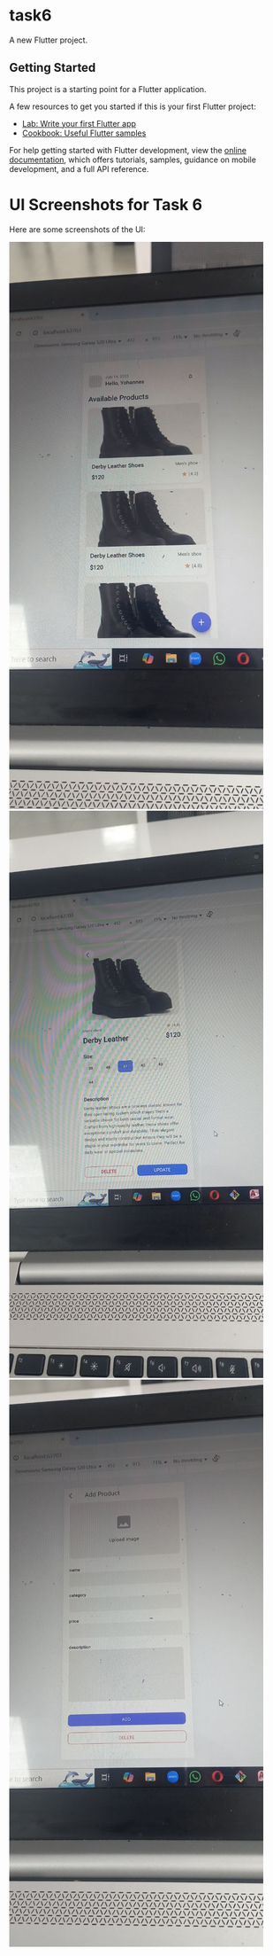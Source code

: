 # task6

A new Flutter project.

## Getting Started

This project is a starting point for a Flutter application.

A few resources to get you started if this is your first Flutter project:

- [Lab: Write your first Flutter app](https://docs.flutter.dev/get-started/codelab)
- [Cookbook: Useful Flutter samples](https://docs.flutter.dev/cookbook)

For help getting started with Flutter development, view the
[online documentation](https://docs.flutter.dev/), which offers tutorials,
samples, guidance on mobile development, and a full API reference.
# UI Screenshots for Task 6

Here are some screenshots of the UI:

![Screenshot 1](./ui-screenshot/image.png)
![Screenshot 2](./ui-screenshot/image2.jpg)
![Screenshot 3](./ui-screenshot/image3.jpg)
